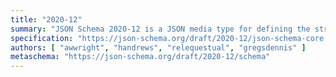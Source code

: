 ```yaml
---
title: "2020-12"
summary: "JSON Schema 2020-12 is a JSON media type for defining the structure of JSON data. JSON Schema is intended to define validation, documentation, hyperlink navigation, and interaction control of JSON data."
specification: "https://json-schema.org/draft/2020-12/json-schema-core.html"
authors: [ "awwright", "handrews", "relequestual", "gregsdennis" ]
metaschema: "https://json-schema.org/draft/2020-12/schema"
---
```

